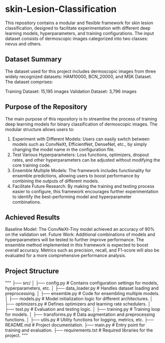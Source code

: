 # skin-Lesion-Classification
This repository contains a modular and flexible framework for skin lesion classification, designed to facilitate experimentation with different deep learning models, hyperparameters, and training configurations. The input dataset consists of dermoscopic images categorized into two classes: nevus and others.

## Dataset Summary
The dataset used for this project includes dermoscopic images from three widely recognized datasets: HAM10000, BCN_20000, and MSK Dataset. The dataset comprises:

Training Dataset: 15,195 images
Validation Dataset: 3,796 images
## Purpose of the Repository
The main purpose of this repository is to streamline the process of training deep learning models for binary classification of dermoscopic images. The modular structure allows users to:

1. Experiment with Different Models: Users can easily switch between models such as ConvNeXt, EfficientNet, DenseNet, etc., by simply changing the model name in the configuration file.
2. Test Various Hyperparameters: Loss functions, optimizers, dropout rates, and other hyperparameters can be adjusted without modifying the core training code.
3. Ensemble Multiple Models: The framework includes functionality for ensemble predictions, allowing users to boost performance by combining the outputs of different models.
4. Facilitate Future Research: By making the training and testing process easier to configure, this framework encourages further experimentation to identify the best-performing model and hyperparameter combinations.
## Achieved Results
Baseline Model: The ConvNeXt-Tiny model achieved an accuracy of 90% on the validation set.
Future Work:
Additional combinations of models and hyperparameters will be tested to further improve performance.
The ensemble method implemented in this framework is expected to boost overall accuracy.
Metrics such as precision, recall, and F1-score will also be evaluated for a more comprehensive performance analysis.

## Project Structure


""" ├── src/
│   ├── config.py         # Contains configuration settings for models, hyperparameters, etc.
│   ├── data_loader.py    # Handles dataset loading and preprocessing.
│   ├── ensemble.py       # Code for ensembling multiple models.
│   ├── models.py         # Model initialization logic for different architectures.
│   ├── optimizers.py     # Defines optimizers and learning rate schedulers.
│   ├── test.py           # Evaluation and testing logic.
│   ├── training.py       # Training loop for models.
│   ├── transforms.py     # Data augmentation and preprocessing functions.
│   ├── utils.py          # Utility functions for logging, metrics, etc.
├── README.md             # Project documentation.
├── main.py               # Entry point for training and evaluation.
├── requirements.txt      # Required libraries for the project. """

